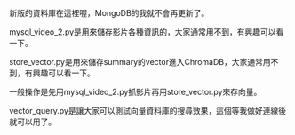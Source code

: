 新版的資料庫在這裡喔，MongoDB的我就不會再更新了。

mysql_video_2.py是用來儲存影片各種資訊的，大家通常用不到，有興趣可以看一下。

store_vector.py是用來儲存summary的vector進入ChromaDB，大家通常用不到，有興趣可以看一下。

一般操作是先用mysql_video_2.py抓影片再用store_vector.py來存向量。

vector_query.py是讓大家可以測試向量資料庫的搜尋效果，這個等我做好連線後就可以用了。

